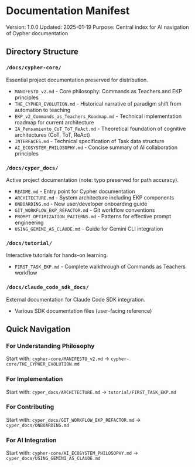 # Documentation Manifest

Version: 1.0.0
Updated: 2025-01-19
Purpose: Central index for AI navigation of Cypher documentation

## Directory Structure

### `/docs/cypher-core/`
Essential project documentation preserved for distribution.

- `MANIFESTO_v2.md` - Core philosophy: Commands as Teachers and EKP principles
- `THE_CYPHER_EVOLUTION.md` - Historical narrative of paradigm shift from automation to teaching
- `EKP_v2_Commands_as_Teachers_Roadmap.md` - Technical implementation roadmap for current architecture
- `IA_Pensamiento_CoT_ToT_ReAct.md` - Theoretical foundation of cognitive architectures (CoT, ToT, ReAct)
- `INTERFACES.md` - Technical specification of Task data structure
- `AI_ECOSYSTEM_PHILOSOPHY.md` - Concise summary of AI collaboration principles

### `/docs/cyper_docs/`
Active project documentation (note: typo preserved for path accuracy).

- `README.md` - Entry point for Cypher documentation
- `ARCHITECTURE.md` - System architecture including EKP components
- `ONBOARDING.md` - New user/developer onboarding guide
- `GIT_WORKFLOW_EKP_REFACTOR.md` - Git workflow conventions
- `PROMPT_OPTIMIZATION_PATTERNS.md` - Patterns for effective prompt engineering
- `USING_GEMINI_AS_CLAUDE.md` - Guide for Gemini CLI integration

### `/docs/tutorial/`
Interactive tutorials for hands-on learning.

- `FIRST_TASK_EKP.md` - Complete walkthrough of Commands as Teachers workflow

### `/docs/claude_code_sdk_docs/`
External documentation for Claude Code SDK integration.

- Various SDK documentation files (user-facing reference)

## Quick Navigation

### For Understanding Philosophy
Start with: `cypher-core/MANIFESTO_v2.md` → `cypher-core/THE_CYPHER_EVOLUTION.md`

### For Implementation
Start with: `cyper_docs/ARCHITECTURE.md` → `tutorial/FIRST_TASK_EKP.md`

### For Contributing
Start with: `cyper_docs/GIT_WORKFLOW_EKP_REFACTOR.md` → `cyper_docs/ONBOARDING.md`

### For AI Integration
Start with: `cypher-core/AI_ECOSYSTEM_PHILOSOPHY.md` → `cyper_docs/USING_GEMINI_AS_CLAUDE.md`